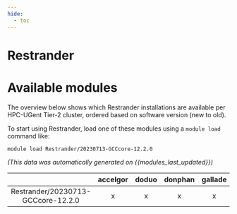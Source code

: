 ```yaml
---
hide:
  - toc
---
```


Restrander
==========

# Available modules


The overview below shows which Restrander installations are available per HPC-UGent Tier-2 cluster, ordered based on software version (new to old).

To start using Restrander, load one of these modules using a `module load` command like:

```shell
module load Restrander/20230713-GCCcore-12.2.0
```

*(This data was automatically generated on {{modules_last_updated}})*  

| |accelgor|doduo|donphan|gallade|joltik|shinx|skitty|
| :---: | :---: | :---: | :---: | :---: | :---: | :---: | :---: |
|Restrander/20230713-GCCcore-12.2.0|x|x|x|x|x|x|x|
